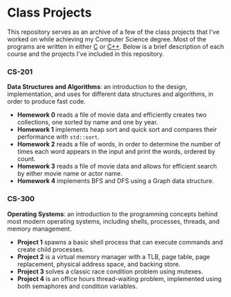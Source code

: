 # Class Projects

This repository serves as an archive of a few of the class projects that I've worked on while achieving my Computer Science degree. Most of the programs are written in either [C](https://en.wikipedia.org/wiki/C_\(programming_language\)) or [C++](https://en.wikipedia.org/wiki/C++). Below is a brief description of each course and the projects I've included in this repository.

### CS-201

**Data Structures and Algorithms**: an introduction to the design, implementation, and uses for different data structures and algorithms, in order to produce fast code.

- **Homework 0** reads a file of movie data and efficiently creates two collections, one sorted by name and one by year.
- **Homework 1** implements heap sort and quick sort and compares their performance with `std::sort`.
- **Homework 2** reads a file of words, in order to determine the number of times each word appears in the input and print the words, ordered by count.
- **Homework 3** reads a file of movie data and allows for efficient search by either movie name or actor name.
- **Homework 4** implements BFS and DFS using a Graph data structure.

### CS-300

**Operating Systems**: an introduction to the programming concepts behind most modern operating systems, including shells, processes, threads, and memory management.

- **Project 1** spawns a basic shell process that can execute commands and create child processes.
- **Project 2** is a virtual memory manager with a TLB, page table, page replacement, physical address space, and backing store.
- **Project 3** solves a classic race condition problem using mutexes.
- **Project 4** is an office hours thread-waiting problem, implemented using both semaphores and condition variables.